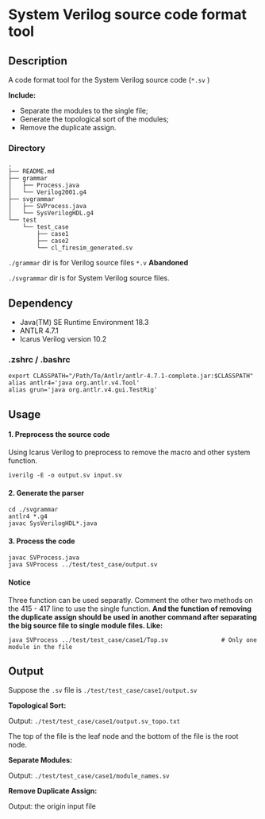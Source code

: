 # System Verilog source code format tool

## Description

A code format tool for the System Verilog source code (`*.sv` )

**Include:**

- Separate the modules to the single file;
- Generate the topological sort of the modules;
- Remove the duplicate assign.

### Directory

```
.
├── README.md
├── grammar
│   ├── Process.java
│   └── Verilog2001.g4
├── svgrammar
│   ├── SVProcess.java
│   └── SysVerilogHDL.g4
└── test
    └── test_case
        ├── case1
        ├── case2
        └── cl_firesim_generated.sv
```

`./grammar` dir is for Verilog source files `*.v`  **Abandoned**

`./svgrammar` dir is for System Verilog source files.

## Dependency

- Java(TM) SE Runtime Environment 18.3
- ANTLR 4.7.1
- Icarus Verilog version 10.2

### .zshrc / .bashrc

```shell
export CLASSPATH="/Path/To/Antlr/antlr-4.7.1-complete.jar:$CLASSPATH"
alias antlr4='java org.antlr.v4.Tool'
alias grun='java org.antlr.v4.gui.TestRig'
```

## Usage

#### 1. Preprocess the source code

Using Icarus Verilog to preprocess to remove the macro and other system function.

```
iverilg -E -o output.sv input.sv
```

#### 2. Generate the parser

```
cd ./svgrammar
antlr4 *.g4
javac SysVerilogHDL*.java
```

#### 3. Process the code

```
javac SVProcess.java
java SVProcess ../test/test_case/output.sv
```

#### Notice

Three function can be used separatly. Comment the other two methods on the 415 - 417 line to use the single function. **And the function of removing the duplicate assign should be used in another command after separating the big source file to single module files. Like:**

```
java SVProcess ../test/test_case/case1/Top.sv				# Only one module in the file
```

## Output

Suppose the `.sv` file is  `./test/test_case/case1/output.sv` 

**Topological Sort:**

Output: `./test/test_case/case1/output.sv_topo.txt` 

The top of the file is the leaf node and the bottom of the file is the root node.

**Separate Modules:**

Output: `./test/test_case/case1/module_names.sv`

**Remove Duplicate Assign:**

Output: the origin input file